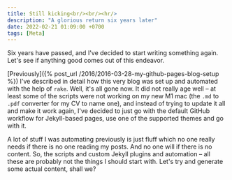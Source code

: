 ```yaml
---
title: Still kicking<br/><br/><hr/>
description: "A glorious return six years later"
date: 2022-02-21 01:09:00 +0700
tags: [Meta]
---
```


Six years have passed, and I've decided to start writing something again. Let's see if anything good comes out of this endeavor.

[Previously]({% post_url /2016/2016-03-28-my-github-pages-blog-setup %}) I've described in detail how this very blog was set up and automated with the help of `rake`. Well, it's all gone now. It did not really age well – at least some of the scripts were not working on my new M1 mac (the `.md` to `.pdf` converter for my CV to name one), and instead of trying to update it all and make it work again, I've decided to just go with the default GitHub workflow for Jekyll-based pages, use one of the supported themes and go with it.

A lot of stuff I was automating previously is just fluff which no one really needs if there is no one reading my posts. And no one will if there is no content. So, the scripts and custom Jekyll plugins and automation – all these are probably not the things I should start with. Let's try and generate some actual content, shall we?
